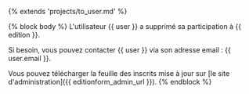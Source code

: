 {% extends 'projects/to_user.md' %}

{% block body %}
L'utilisateur {{ user }} a supprimé sa participation à {{ edition }}.

Si besoin, vous pouvez contacter {{ user }} via son adresse email : {{ user.email }}.

Vous pouvez télécharger la feuille des inscrits mise à jour sur [le site d'administration]({{ editionform_admin_url }}).
{% endblock %}
